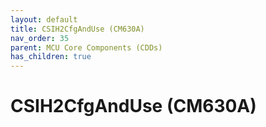 ```yaml
---
layout: default
title: CSIH2CfgAndUse (CM630A)
nav_order: 35
parent: MCU Core Components (CDDs)
has_children: true
---
```

# CSIH2CfgAndUse (CM630A)

